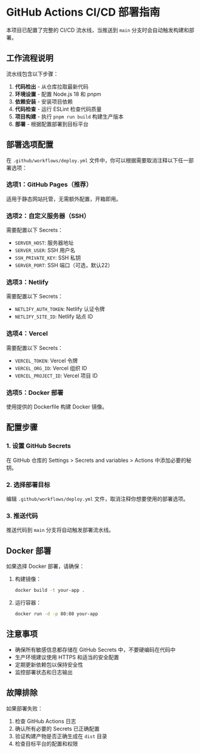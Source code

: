 # GitHub Actions CI/CD 部署指南

本项目已配置了完整的 CI/CD 流水线，当推送到 `main` 分支时会自动触发构建和部署。

## 工作流程说明

流水线包含以下步骤：
1. **代码检出** - 从仓库拉取最新代码
2. **环境设置** - 配置 Node.js 18 和 pnpm
3. **依赖安装** - 安装项目依赖
4. **代码检查** - 运行 ESLint 检查代码质量
5. **项目构建** - 执行 `pnpm run build` 构建生产版本
6. **部署** - 根据配置部署到目标平台

## 部署选项配置

在 `.github/workflows/deploy.yml` 文件中，你可以根据需要取消注释以下任一部署选项：

### 选项1：GitHub Pages（推荐）
适用于静态网站托管，无需额外配置，开箱即用。

### 选项2：自定义服务器（SSH）
需要配置以下 Secrets：
- `SERVER_HOST`: 服务器地址
- `SERVER_USER`: SSH 用户名
- `SSH_PRIVATE_KEY`: SSH 私钥
- `SERVER_PORT`: SSH 端口（可选，默认22）

### 选项3：Netlify
需要配置以下 Secrets：
- `NETLIFY_AUTH_TOKEN`: Netlify 认证令牌
- `NETLIFY_SITE_ID`: Netlify 站点 ID

### 选项4：Vercel
需要配置以下 Secrets：
- `VERCEL_TOKEN`: Vercel 令牌
- `VERCEL_ORG_ID`: Vercel 组织 ID
- `VERCEL_PROJECT_ID`: Vercel 项目 ID

### 选项5：Docker 部署
使用提供的 Dockerfile 构建 Docker 镜像。

## 配置步骤

### 1. 设置 GitHub Secrets

在 GitHub 仓库的 Settings > Secrets and variables > Actions 中添加必要的秘钥。

### 2. 选择部署目标

编辑 `.github/workflows/deploy.yml` 文件，取消注释你想要使用的部署选项。

### 3. 推送代码

推送代码到 `main` 分支将自动触发部署流水线。

## Docker 部署

如果选择 Docker 部署，请确保：

1. 构建镜像：
   ```bash
   docker build -t your-app .
   ```

2. 运行容器：
   ```bash
   docker run -d -p 80:80 your-app
   ```

## 注意事项

- 确保所有敏感信息都存储在 GitHub Secrets 中，不要硬编码在代码中
- 生产环境建议使用 HTTPS 和适当的安全配置
- 定期更新依赖包以保持安全性
- 监控部署状态和日志输出

## 故障排除

如果部署失败：

1. 检查 GitHub Actions 日志
2. 确认所有必要的 Secrets 已正确配置
3. 验证构建产物是否正确生成在 `dist` 目录
4. 检查目标平台的配置和权限

